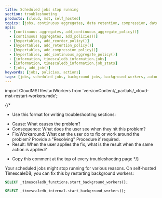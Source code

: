 ```yaml
---
title: Scheduled jobs stop running
section: troubleshooting
products: [cloud, mst, self_hosted]
topics: [jobs, continuous aggregates, data retention, compression, data tiering]
apis:
  - [continuous aggregates, add_continuous_aggregate_policy()]
  - [continuous aggregates, add_policies()]
  - [hypertables, add_reorder_policy()]
  - [hypertables, add_retention_policy()]
  - [hypertables, add_compression_policy()]
  - [hypertables, add_continuous_aggregate_policy()]
  - [information, timescaledb_information.jobs]
  - [information, timescaledb_information.job_stats]
  - [jobs, add_job()]
keywords: [jobs, policies, actions]
tags: [jobs, scheduled jobs, background jobs, background workers, automation framework, policies, actions]
---
```


import CloudMSTRestartWorkers from 'versionContent/_partials/_cloud-mst-restart-workers.mdx';

{/*
* Use this format for writing troubleshooting sections:
 - Cause: What causes the problem?
 - Consequence: What does the user see when they hit this problem?
 - Fix/Workaround: What can the user do to fix or work around the problem? Provide a "Resolving" Procedure if required.
 - Result: When the user applies the fix, what is the result when the same action is applied?
* Copy this comment at the top of every troubleshooting page
*/}

Your scheduled jobs might stop running for various reasons. On self-hosted
TimescaleDB, you can fix this by restarting background workers:

<Tabs title="Restart Background Workers">
<Tab title="TimescaleDB >= 2.12">

```sql
SELECT _timescaledb_functions.start_background_workers();
```

</Tab>

<Tab title="TimescaleDB < 2.12">

```sql
SELECT _timescaledb_internal.start_background_workers();
```

</Tab>
</Tabs>


<CloudMSTRestartWorkers />
